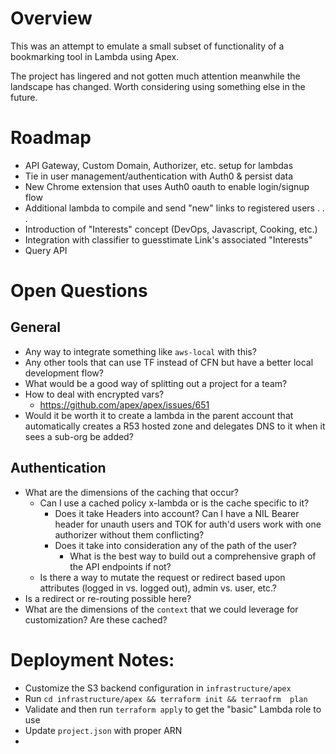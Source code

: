 # Overview
This was an attempt to emulate a small subset of functionality of a bookmarking tool in Lambda using Apex.

The project has lingered and not gotten much attention meanwhile the landscape has changed.  Worth considering using something else in the future.

# Roadmap
- API Gateway, Custom Domain, Authorizer, etc. setup for lambdas
- Tie in user management/authentication with Auth0 & persist data
- New Chrome extension that uses Auth0 oauth to enable login/signup flow
- Additional lambda to compile and send "new" links to registered users
.
.
.
- Introduction of "Interests" concept (DevOps, Javascript, Cooking, etc.)
- Integration with classifier to guesstimate Link's associated "Interests"
- Query API

# Open Questions
## General
- Any way to integrate something like `aws-local` with this?
- Any other tools that can use TF instead of CFN but have a better local development flow?
- What would be a good way of splitting out a project for a team?
- How to deal with encrypted vars?
  - https://github.com/apex/apex/issues/651
- Would it be worth it to create a lambda in the parent account that automatically creates a R53 hosted zone and delegates DNS to it when it sees a sub-org be added?

## Authentication
- What are the dimensions of the caching that occur?
  - Can I use a cached policy x-lambda or is the cache specific to it?
    - Does it take Headers into account?  Can I have a NIL Bearer header for unauth users and TOK for auth'd users work with one authorizer without them conflicting?
    - Does it take into consideration any of the path of the user?
      - What is the best way to build out a comprehensive graph of the API endpoints if not?
  - Is there a way to mutate the request or redirect based upon attributes (logged in vs. logged out), admin vs. user, etc.?
- Is a redirect or re-routing possible here?
- What are the dimensions of the `context` that we could leverage for customization?  Are these cached?


# Deployment Notes:
- Customize the S3 backend configuration in `infrastructure/apex`
- Run `cd infrastructure/apex && terraform init && terraofrm  plan`
- Validate and then run `terraform apply` to get the "basic" Lambda role to use
- Update `project.json` with proper ARN
-